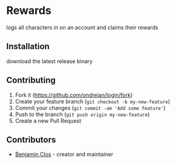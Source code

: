 # Rewards

logs all characters in on an account and claims their rewards

## Installation

download the latest release binary

## Contributing

1. Fork it (<https://github.com/ondreian/login/fork>)
2. Create your feature branch (`git checkout -b my-new-feature`)
3. Commit your changes (`git commit -am 'Add some feature'`)
4. Push to the branch (`git push origin my-new-feature`)
5. Create a new Pull Request

## Contributors

- [Benjamin Clos](https://github.com/ondreian) - creator and maintainer
